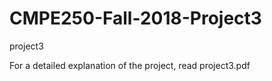 # CMPE250-Fall-2018-Project3
project3


For a detailed explanation of the project, read project3.pdf
